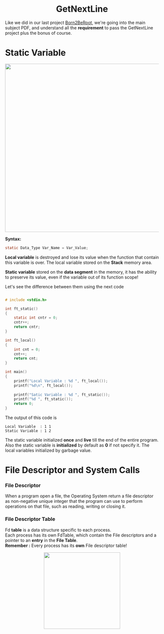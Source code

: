 <h1 align="center">GetNextLine</h1>

Like we did in our last project [Born2BeRoot](https://github.com/Zanana-med/Born2BeRoot?tab=readme-ov-file), we're going into the main subject PDF, and understand all the **requirement** to pass the GetNextLine project plus the bonus of course.

# Static Variable
<p align ="center">
	<img src="https://i.ibb.co/4p7Z2tF/image.png" width = "550">
</p>

**Syntax:**
```C
static Data_Type Var_Name = Var_Value;
```

**Local variable** is destroyed and lose its value when the function that contain this variable is over. The local variable stored on the **Stack** memory area.   

**Static variable** stored on the **data segment** in the memory, it has the ability to preserve its value, even if the variable out of its function scope!  


Let's see the difference between them using the next code
```c

# include <stdio.h>

int ft_static()
{
    static int cntr = 0;
    cntr++;
    return cntr;
}

int ft_local()
{
    int cnt = 0;
    cnt++;
    return cnt;
}

int main()
{
    printf("Local Variable : %d ", ft_local());
    printf("%d\n", ft_local());
    
    printf("Satic Variable : %d ", ft_static());
    printf("%d ", ft_static());
    return 0;
}
```

The output of this code is 
```
Local Variable  : 1 1
Static Variable : 1 2
```

The static variable initialized **once** and **live** till the end of the entire program.  
Also the static variable is **initialized** by default as **0** if not specify it. The local variables initialized by garbage value.  


# File Descriptor and System Calls

### File Descriptor 
When a program open a file, the Operating System return a file descriptor as non-negative unique integer that the program can use to perform operations on that file, such as reading, writing or closing it.

### File Descriptor Table
Fd **table** is a data structure specific to each process.  
Each process has its own FdTable, which contain the File descriptors and a pointer to an **entry** in the **File Table**.  
**Remember :** Every process has its **own** File descriptor table!  
<p align="center">
	<img src="https://i.ibb.co/w4dKwjX/File-table-and-inode-table-svg.png" width = "250">
</p>

